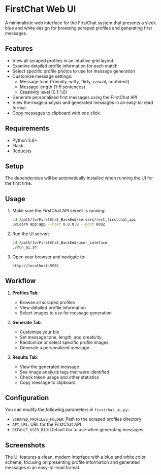 # FirstChat Web UI

A minimalistic web interface for the FirstChat system that presents a sleek blue and white design for browsing scraped profiles and generating first messages.

## Features

- View all scraped profiles in an intuitive grid layout
- Examine detailed profile information for each match
- Select specific profile photos to use for message generation
- Customize message settings:
  - Message tone (friendly, witty, flirty, casual, confident)
  - Message length (1-5 sentences)
  - Creativity level (0.1-1.0)
- Generate personalized first messages using the FirstChat API
- View the image analysis and generated messages in an easy-to-read format
- Copy messages to clipboard with one click

## Requirements

- Python 3.6+
- Flask
- Requests

## Setup

The dependencies will be automatically installed when running the UI for the first time.

## Usage

1. Make sure the FirstChat API server is running:
   ```bash
   cd /path/to/FirstChat_BackEnd/servers/rest_firstchat_api
   uvicorn app:app --host 0.0.0.0 --port 8002
   ```

2. Run the UI server:
   ```bash
   cd /path/to/FirstChat_BackEnd/user_inteface
   ./run_ui.sh
   ```

3. Open your browser and navigate to:
   ```
   http://localhost:5001
   ```

## Workflow

1. **Profiles Tab**:
   - Browse all scraped profiles
   - View detailed profile information
   - Select images to use for message generation

2. **Generate Tab**:
   - Customize your bio
   - Set message tone, length, and creativity
   - Randomize or select specific profile images
   - Generate a personalized message

3. **Results Tab**:
   - View the generated message
   - See image analysis tags that were identified
   - Check token usage and other statistics
   - Copy message to clipboard

## Configuration

You can modify the following parameters in `firstchat_ui.py`:

- `SCRAPED_PROFILES_FOLDER`: Path to the scraped profiles directory
- `API_URL`: URL for the FirstChat API
- `DEFAULT_USER_BIO`: Default bio to use when generating messages

## Screenshots

The UI features a clean, modern interface with a blue and white color scheme, focusing on presenting profile information and generated messages in an easy-to-read format.